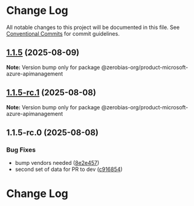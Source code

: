 # Change Log

All notable changes to this project will be documented in this file.
See [Conventional Commits](https://conventionalcommits.org) for commit guidelines.

## [1.1.5](https://github.com/zerobias-org/product/compare/@zerobias-org/product-microsoft-azure-apimanagement@1.1.5-rc.1...@zerobias-org/product-microsoft-azure-apimanagement@1.1.5) (2025-08-09)

**Note:** Version bump only for package @zerobias-org/product-microsoft-azure-apimanagement





## [1.1.5-rc.1](https://github.com/zerobias-org/product/compare/@zerobias-org/product-microsoft-azure-apimanagement@1.1.5-rc.0...@zerobias-org/product-microsoft-azure-apimanagement@1.1.5-rc.1) (2025-08-08)

**Note:** Version bump only for package @zerobias-org/product-microsoft-azure-apimanagement





## 1.1.5-rc.0 (2025-08-08)


### Bug Fixes

* bump vendors needed ([8e2e457](https://github.com/zerobias-org/product/commit/8e2e457e0b5d7141a05e8f2c178bc2854f2b7178))
* second set of data for PR to dev ([c916854](https://github.com/zerobias-org/product/commit/c916854bcf229b1c2042ffdea18472d66a061aaf))





# Change Log
